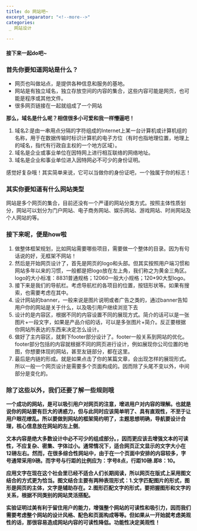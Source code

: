 ```yaml
---
title: do 网站吧~
excerpt_separator: "<!--more-->"
categories:
 _ 网站设计
 
---
```

#### 接下来一起do吧~
<!--more-->

### 首先你要知道网站是什么？
- 网页也叫做站点，是提供各种信息和服务的基地。
- 网站是有独立域名，独立存放空间的内容的集合，这些内容可能是网页，也可能是程序或其他文件。
- 很多网页链接在一起就组成了一个网站

**那么，域名是什么呢？相信很多小可爱和我一样懵逼吧！**
1. 域名2:是由一串用点分隔的字符组成的Internet上某一台计算机或计算机组的名称，用于在数据传输时标识计算机的电子方位（有时也指地理位置，地理上的域名，指代有行政自主权的一个地方区域）。
1. 域名是企业或事业单位在因特网上进行相互联络的网络地址。
1. 域名是企业和事业单位进入因特网必不可少的身份证明。

感觉好复杂哦！其实简单来说，它可以当做你的身份证吧，一个独属于你的标志！

### 其实你要知道有什么网站类型

网站是多个网页的集合，目前还没有一个严谨的网站分类方式。按照主体性质划分，网站可以划分为门户网站、电子商务网站、娱乐网站、游戏网站、时尚网站及个人网站的等。

### 接下来呢，便是how啦
1. 做整体框架规划，比如网站需要哪些项目，需要做一个整体的目录。因为有句话说的好，无框架不网站！
2. 然后是开始网页设计了，首先是网页的logo和头部。但其实按照用户端习惯和网站多年以来的习惯，一般都是把logo放在左上角，我们称之为黄金三角区。logo的大小标准：8831普通规格；12060一般大小规格；120*90大型logo。
3. 接下来是我们的导航栏。考虑导航栏的各项目的位置，按钮形状等。如果有搜索，也需要考虑在其中。
4. 设计网站的banner，一般来说是图片说明或者广告之类的，通过banner告知用户你的网站是关于什么，以及吸引用户继续浏览下去
5. 设计的是内容区，根据不同的内容设置不同的展现方式。简介的话可以是一张图片+一段文字，如果是产品介绍的话，可以是多张图片+简介。反正要根据你网站所表达的东西来决定怎么设计。
6. 做好了主内容区，就剩下footer部分设计了。footer一般关系到网站的优化。footer部分包括的内容就根据不同的网页进行设计，例如展现你公司位置的地图，你想要体现的网站，甚至友链部分，都在这里。
7. 最后是内链的形成。就是如果点击了你的某篇文章，会出现怎样的展现形式。所以一般一个网页设计是需要多个页面构成的。因而除了头尾不变以外，中间部分是变化的。

### 除了这些以外，我们还要了解一些规则哦
**一个成功的网站，是可以吸引用户对网页的注意，增进用户对内容的理解。也就是说你的网站要有巨大的诱惑力，但与此同时应该简单明了、具有直观性，不至于让用户眼花缭乱。所以要做到网站的框架简约明了，主题思想明确，导航要设计合理，核心信息放在网站的左上侧**。

**文本内容是绝大多数设计中必不可少的组成部分。，因而更应该去增强文本的可读性，不应复杂、密集、字体过小。通常情况下，适合网页正文显示的文字大小在12磅左右。然而，在很多综合性网站中，由于在一个页面中安排的内容较多，字号通常采用9磅。而字号与行距的比例应为：字号8点，行距10磅.即8：10。**

**应用文字在现在这个社会里已经不适合人们长期阅读，所以网页在版式上采用图文结合的方式更为恰当。图文结合主要有两种表现形式：1.文字匹配图片的形式，图形是网页的主体，文字是辅助存在。2.图形匹配文字的形式，要把握图形和文字的关系，根据不同类别的网站灵活搭配。**

**实验证明过美有利于留住用户的能力，增强整个网站的可读性和吸引力，因而我们需要考虑整个网站的设计风格、配色和页面构成等等。但如果从一开始就考虑美观性的话，那很容易造成网站内容的可读性降低。功能性决定美观性！**